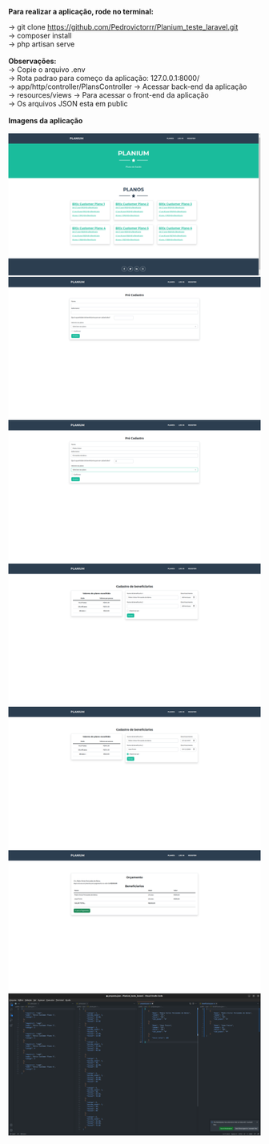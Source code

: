 <strong>Para realizar a aplicação, rode no terminal:</strong><br>

-> git clone https://github.com/Pedrovictorrr/Planium_teste_laravel.git<br>
-> composer install<br>
-> php artisan serve<br><br>
<strong>Observações:</strong><br>
-> Copie o arquivo .env<br>
-> Rota padrao para começo da aplicação: 127.0.0.1:8000/<br>
-> app/http/controller/PlansController -> Acessar back-end da aplicação<br>
-> resources/views -> Para acessar o front-end da aplicação<br>
-> Os arquivos JSON esta em public
<br><br>
<strong>Imagens da aplicação</strong><br><br>
<img src='/planium/Captura de tela de 2022-11-03 11-35-10.png'>
<img src='/planium/Captura de tela de 2022-11-03 11-35-20.png'>
<img src='/planium/Captura de tela de 2022-11-03 11-35-44.png'>
<img src='/planium/Captura de tela de 2022-11-03 11-35-52.png'>
<img src='/planium/Captura de tela de 2022-11-03 11-36-20.png'>
<img src='/planium/Captura de tela de 2022-11-03 11-36-25.png'>
<img src='/planium/Captura de tela de 2022-11-03 11-37-06.png'>
